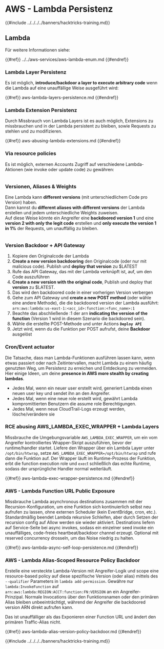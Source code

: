 # AWS - Lambda Persistenz

{{#include ../../../../banners/hacktricks-training.md}}

## Lambda

Für weitere Informationen siehe:

{{#ref}}
../../aws-services/aws-lambda-enum.md
{{#endref}}

### Lambda Layer Persistenz

Es ist möglich, **introduce/backdoor a layer to execute arbitrary code** wenn die Lambda auf eine unauffällige Weise ausgeführt wird:

{{#ref}}
aws-lambda-layers-persistence.md
{{#endref}}

### Lambda Extension Persistenz

Durch Missbrauch von Lambda Layers ist es auch möglich, Extensions zu missbrauchen und in der Lambda persistent zu bleiben, sowie Requests zu stehlen und zu modifizieren.

{{#ref}}
aws-abusing-lambda-extensions.md
{{#endref}}

### Via resource policies

Es ist möglich, externen Accounts Zugriff auf verschiedene Lambda-Aktionen (wie invoke oder update code) zu gewähren:

<figure><img src="../../../../images/image (255).png" alt=""><figcaption></figcaption></figure>

### Versionen, Aliases & Weights

Eine Lambda kann **different versions** (mit unterschiedlichem Code pro Version) haben.\
Dann kannst du **different aliases with different versions** der Lambda erstellen und jedem unterschiedliche Weights zuweisen.\
Auf diese Weise könnte ein Angreifer eine **backdoored version 1** und eine **version 2 with only the legit code** erstellen und **only execute the version 1 in 1%** der Requests, um unauffällig zu bleiben.

<figure><img src="../../../../images/image (120).png" alt=""><figcaption></figcaption></figure>

### Version Backdoor + API Gateway

1. Kopiere den Originalcode der Lambda
2. **Create a new version backdooring** den Originalcode (oder nur mit malicious code). Publish und **deploy that version** zu $LATEST
1. Rufe das API Gateway, das mit der Lambda verknüpft ist, auf, um den Code auszuführen
3. **Create a new version with the original code**, Publish und deploy that **version** zu $LATEST.
1. Das wird den backdoored code in einer vorherigen Version verbergen
4. Gehe zum API Gateway und **create a new POST method** (oder wähle eine andere Methode), die die backdoored version der Lambda ausführt: `arn:aws:lambda:us-east-1:<acc_id>:function:<func_name>:1`
1. Beachte das abschließende :1 der arn **indicating the version of the function** (Version 1 wird in diesem Szenario die backdoored sein).
5. Wähle die erstellte POST-Methode und unter Actions **`Deploy API`**
6. Jetzt wird, wenn du die Funktion per POST aufrufst, deine **Backdoor** ausgelöst

### Cron/Event actuator

Die Tatsache, dass man Lambda-Funktionen ausführen lassen kann, wenn etwas passiert oder nach Zeitintervallen, macht Lambda zu einem häufig genutzten Weg, um Persistenz zu erreichen und Entdeckung zu vermeiden.\
Hier einige Ideen, um deine **presence in AWS more stealth by creating lambdas**.

- Jedes Mal, wenn ein neuer user erstellt wird, generiert Lambda einen neuen user key und sendet ihn an den Angreifer.
- Jedes Mal, wenn eine neue role erstellt wird, gewährt Lambda kompromittierten Benutzern die assume role Berechtigungen.
- Jedes Mal, wenn neue CloudTrail-Logs erzeugt werden, lösche/verändere sie

### RCE abusing AWS_LAMBDA_EXEC_WRAPPER + Lambda Layers

Missbrauche die Umgebungsvariable `AWS_LAMBDA_EXEC_WRAPPER`, um ein vom Angreifer kontrolliertes Wrapper-Skript auszuführen, bevor der runtime/handler startet. Liefere den Wrapper über ein Lambda Layer unter `/opt/bin/htwrap`, setze `AWS_LAMBDA_EXEC_WRAPPER=/opt/bin/htwrap` und rufe dann die Funktion auf. Der Wrapper läuft im Runtime-Prozess der Funktion, erbt die function execution role und `exec`t schließlich das echte Runtime, sodass der ursprüngliche Handler normal weiterläuft.

{{#ref}}
aws-lambda-exec-wrapper-persistence.md
{{#endref}}

### AWS - Lambda Function URL Public Exposure

Missbrauche Lambda asynchronous destinations zusammen mit der Recursion-Konfiguration, um eine Funktion sich kontinuierlich selbst neu aufrufen zu lassen, ohne externen Scheduler (kein EventBridge, cron, etc.). Standardmäßig beendet Lambda rekursive Schleifen, aber durch Setzen der recursion config auf Allow werden sie wieder aktiviert. Destinations liefern auf Service-Seite bei async invokes, sodass ein einzelner seed invoke ein unauffälliges, code-freies heartbeat/backdoor channel erzeugt. Optional mit reserved concurrency drosseln, um das Noise niedrig zu halten.

{{#ref}}
aws-lambda-async-self-loop-persistence.md
{{#endref}}

### AWS - Lambda Alias-Scoped Resource Policy Backdoor

Erstelle eine versteckte Lambda-Version mit Angreifer-Logik und scope eine resource-based policy auf diese spezifische Version (oder alias) mittels des `--qualifier` Parameters in `lambda add-permission`. Gewähre nur `lambda:InvokeFunction` auf `arn:aws:lambda:REGION:ACCT:function:FN:VERSION` an ein Angreifer-Prinzipal. Normale Invocations über den Funktionsnamen oder den primären Alias bleiben unbeeinträchtigt, während der Angreifer die backdoored version ARN direkt aufrufen kann.

Das ist unauffälliger als das Exponieren einer Function URL und ändert den primären Traffic-Alias nicht.

{{#ref}}
aws-lambda-alias-version-policy-backdoor.md
{{#endref}}


{{#include ../../../../banners/hacktricks-training.md}}
